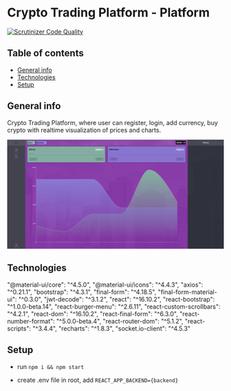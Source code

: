 # Crypto Trading Platform - Platform
[![Scrutinizer Code Quality](https://scrutinizer-ci.com/g/8ptk4/crypto-trading/badges/quality-score.png?b=master)](https://scrutinizer-ci.com/g/8ptk4/crypto-trading/?branch=master)

## Table of contents
* [General info](#general-info)
* [Technologies](#technologies)
* [Setup](#setup)

## General info
Crypto Trading Platform, where user can register, login, add currency, buy crypto with realtime visualization of prices and charts.

![Trading platform](public/img/trade.png)
	
## Technologies
"@material-ui/core": "^4.5.0",
"@material-ui/icons": "^4.4.3",
"axios": "^0.21.1",
"bootstrap": "^4.3.1",
"final-form": "^4.18.5",
"final-form-material-ui": "^0.3.0",
"jwt-decode": "^3.1.2",
"react": "^16.10.2",
"react-bootstrap": "^1.0.0-beta.14",
"react-burger-menu": "^2.6.11",
"react-custom-scrollbars": "^4.2.1",
"react-dom": "^16.10.2",
"react-final-form": "^6.3.0",
"react-number-format": "^5.0.0-beta.4",
"react-router-dom": "^5.1.2",
"react-scripts": "^3.4.4",
"recharts": "^1.8.3",
"socket.io-client": "^4.5.3"
## Setup
- run ```npm i && npm start```

- create .env file in root, add ```REACT_APP_BACKEND={backend}```